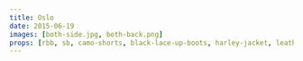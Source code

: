 ```yaml
---
title: Oslo
date: 2015-06-19
images: [both-side.jpg, both-back.png]
props: [rbb, sb, camo-shorts, black-lace-up-boots, harley-jacket, leather-chaps, rainbow-tshirt, bondage-gear, black-devil-horned-hat, studded-black-choker, aviators, rainbow-peace-sign-necklace, pearl-necklace, handcuffs, sparkly-star-stick, freddie-mustache]
---
```

